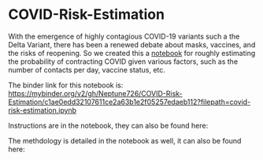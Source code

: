 # COVID-Risk-Estimation
With the emergence of highly contagious COVID-19 variants such a the Delta Variant, there has been a renewed debate about masks, vaccines, and the risks of reopening. So we created this a [notebook](https://github.com/Neptune726/COVID-Risk-Estimation/blob/main/covid-risk-estimation.ipynb) for roughly estimating the probability of contracting COVID given various factors, such as the number of contacts per day, vaccine status, etc. 

The binder link for this notebook is: 
https://mybinder.org/v2/gh/Neptune726/COVID-Risk-Estimation/c1ae0edd32107611ce2a63b1e2f05257edaeb112?filepath=covid-risk-estimation.ipynb

Instructions are in the notebook, they can also be found here:

The methdology is detailed in the notebook as well, it can also be found here:

